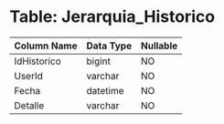 # Table: Jerarquia_Historico

| Column Name | Data Type | Nullable |
|-------------|-----------|----------|
| IdHistorico | bigint | NO |
| UserId | varchar | NO |
| Fecha | datetime | NO |
| Detalle | varchar | NO |
